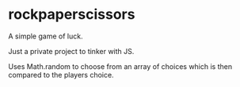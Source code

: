 # rockpaperscissors
A simple game of luck.

Just a private project to tinker with JS.

Uses Math.random to choose from an array of choices which is then compared to the players choice.
